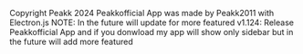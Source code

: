 Copyright Peakk 2024
Peakkofficial App was made by Peakk2011 with Electron.js
NOTE:
  In the future will update for more featured 
v1.124: Release Peakkofficial App and if you donwload my app will show only sidebar but in the future will add more featured
